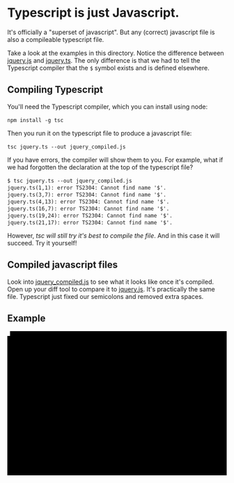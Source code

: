 # Typescript is just Javascript.

It's officially a "superset of javascript".  But any (correct) javascript file
is also a compileable typescript file.

Take a look at the examples in this directory.  Notice the difference between
[jquery.js](jquery.js) and [jquery.ts](jquery.ts).  The only difference is 
that we had to tell the Typescript compiler that the `$` symbol exists and is
defined elsewhere.

## Compiling Typescript

You'll need the Typescript compiler, which you can install using node: 
```
npm install -g tsc
```

Then you run it on the typescript file to produce a javascript file:

```
tsc jquery.ts --out jquery_compiled.js
```

If you have errors, the compiler will show them to you.  For example, what if
we had forgotten the declaration at the top of the typescript file?

```
$ tsc jquery.ts --out jquery_compiled.js
jquery.ts(1,1): error TS2304: Cannot find name '$'.
jquery.ts(3,7): error TS2304: Cannot find name '$'.
jquery.ts(4,13): error TS2304: Cannot find name '$'.
jquery.ts(16,7): error TS2304: Cannot find name '$'.
jquery.ts(19,24): error TS2304: Cannot find name '$'.
jquery.ts(21,17): error TS2304: Cannot find name '$'.
```

However, *tsc will still try it's best to compile the file*.  And in this case
it will succeed.  Try it yourself!

## Compiled javascript files

Look into [jquery_compiled.js](jquery_compiled.js) to see what it looks like
once it's compiled.  Open up your diff tool to compare it to [jquery.js](jquery.js).
It's practically the same file.  Typescript just fixed our semicolons and 
removed extra spaces.

## Example

![tsc example](tsc.gif)